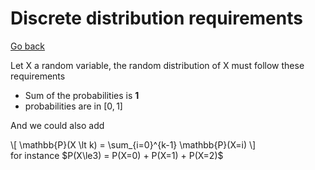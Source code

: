 # Discrete distribution requirements

[Go back](..)

Let X a random variable, the random distribution
of X must follow these requirements

* Sum of the probabilities is **1**
* probabilities are in $[0,1]$

And we could also add

<div>
\[
\mathbb{P}(X \lt k) = \sum_{i=0}^{k-1} \mathbb{P}(X=i)
\]
</div> 
for instance $P(X\le3) = P(X=0) + P(X=1) + P(X=2)$